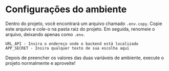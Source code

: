 # Configurações do ambiente

Dentro do projeto, você encontrará um arquivo chamado `.env.copy`. Copie este arquivo e cole-o na pasta raiz do projeto. Em seguida, renomeie o arquivo, deixando apenas como `.env`.

```env
URL_API - Insira o endereço onde o backend está localizado
APP_SECRET - Insira qualquer texto de sua escolha aqui
```

Depois de preencher os valores das duas variáveis de ambiente, execute o projeto normalmente e aproveite!
